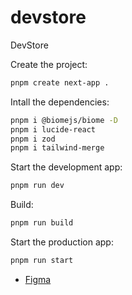 # devstore
DevStore

Create the project:
```sh
pnpm create next-app .
```

Intall the dependencies:
```sh
pnpm i @biomejs/biome -D
pnpm i lucide-react
pnpm i zod
pnpm i tailwind-merge
```

Start the development app:
```sh
pnpm run dev
```

Build:
```sh
pnpm run build
```

Start the production app:
```sh
pnpm run start
```

- [Figma](https://www.figma.com/design/sfmlyWmFxZZY1fx8hTC6UP/devstore-•-Projeto-React?node-id=201-2&p=f&t=K1GkcFjQYS3pZfTN-0)